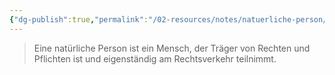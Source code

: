 ```yaml
---
{"dg-publish":true,"permalink":"/02-resources/notes/natuerliche-person/","noteIcon":"","updated":"2025-07-12T13:31:41.000+02:00"}
---
```


>Eine natürliche Person ist ein Mensch, der Träger von Rechten und Pflichten ist und eigenständig am Rechtsverkehr teilnimmt.
